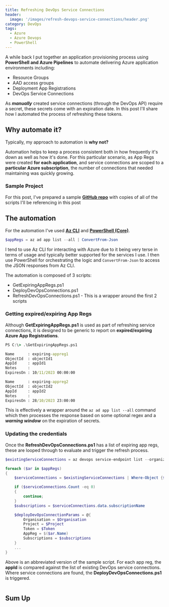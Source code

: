```yaml
---
title: Refreshing DevOps Service Connections
header:
  image: '/images/refresh-devops-service-connections/header.png'
category: DevOps
tags:
  - Azure
  - Azure Devops
  - PowerShell
---
```


A while back I put together an application provisioning process using **PowerShell and Azure Pipelines** to automate delivering Azure application environments including:

- Resource Groups
- AAD access groups
- Deployment App Registrations
- DevOps Service Connections

As ***manually*** created service connections (through the DevOps API) require a secret, these secrets come with an expiration date. In this post I'll share how I automated the process of refreshing these tokens.

## Why automate it?

Typically, my approach to automation is **why not?**

Automation helps to keep a process consistent both in how frequently it's down as well as how it's done. For this particular scenario, as App Regs were created **for each application**, and service connections are scoped to a **particular Azure subscription**, the number of connections that needed maintaining was quickly growing.

### Sample Project

For this post, I've prepared a sample **[GitHub repo](https://github.com/milkyware/blog-refresh-devops-service-connections)** with copies of all of the scripts I'll be referencing in this post

## The automation

For the automation I've used **[Az CLI](https://github.com/Azure/azure-cli)** and **[PowerShell (Core)](https://github.com/PowerShell/PowerShell)**.

``` powershell
$appRegs = az ad app list --all | ConvertFrom-Json
```

I tend to use Az CLI for interacting with Azure due to it being very terse in terms of usage and typically better supported for the services I use. I then use PowerShell for orchestrating the logic and `ConvertFrom-Json` to access the JSON responses from Az CLI.

The automation is composed of 3 scripts:

- GetExpiringAppRegs.ps1
- DeployDevOpsConnections.ps1
- RefreshDevOpsConnections.ps1 - This is a wrapper around the first 2 scripts

### Getting expired/expiring App Regs

Although **GetExpiringAppRegs.ps1** is used as part of refreshing service connections, it is designed to be generic to report on **expired/expiring Azure App Registrations**.

``` cmd
PS C:\> .\GetExpiringAppRegs.ps1

Name      : expiring-appreg1
ObjectId  : objectId1
AppId     : appId1
Notes     : 
ExpiresOn : 10/11/2023 00:00:00

Name      : expiring-appreg2
ObjectId  : objectId2
AppId     : appId2
Notes     : 
ExpiresOn : 28/10/2023 23:00:00
```

This is effectively a wrapper around the `az ad app list --all` command which then processes the response based on some optional regex and a ***warning window*** on the expiration of secrets.

### Updating the credentials

Once the **RefreshDevOpsConnections.ps1** has a list of expiring app regs, these are looped through to evaluate and trigger the refresh process.

``` powershell
$existingServiceConnections = az devops service-endpoint list --organization $Organisation --project $Project | ConvertFrom-Json

foreach ($ar in $appRegs)
{
    $serviceConnections = $existingServiceConnections | Where-Object {$_.authorization.parameters.serviceprincipalid -eq $ar.AppId}

    if ($serviceConnections.Count -eq 0)
    {
        continue;
    }
    $subscriptions = $serviceConnections.data.subscriptionName

    $deployDevOpsConnectionParams = @{
        Organisation = $Organisation
        Project = $Project
        Token = $Token
        AppReg = $($ar.Name)
        Subscriptions = $subscriptions
    }
    ...
}
```

Above is an abbreviated version of the sample script. For each app reg, the **appId** is compared against the list of existing DevOps service connections. Where service connections are found, the **DeployDevOpsConnections.ps1** is triggered.

``` powershell

```

## Sum Up
